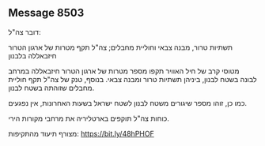 ## Message 8503

דובר צה"ל:

תשתיות טרור, מבנה צבאי וחוליית מחבלים; צה"ל תקף מטרות של ארגון הטרור חיזבאללה בלבנון

מטוסי קרב של חיל האוויר תקפו מספר מטרות של ארגון הטרור חיזבאללה במרחב לבונה בשטח לבנון, ביניהן תשתיות טרור ומבנה צבאי. בנוסף, טנק של צה"ל תקף חוליית מחבלים שזוהתה בשטח לבנון.

כמו כן, זוהו מספר שיגורים משטח לבנון לשטח ישראל בשעות האחרונות, אין נפגעים.

כוחות צה"ל תוקפים בארטליריה את מרחבי מקורות הירי. 

מצורף תיעוד מהתקיפות: https://bit.ly/48hPHOF


